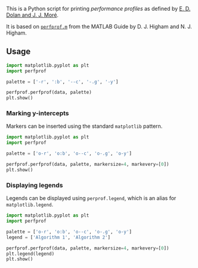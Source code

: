 This is a Python script for printing *performance profiles* as defined by
[E. D. Dolan and J. J. Mor&eacute;](http://dx.doi.org/10.1007/s101070100263).

It is based on [`perfprof.m`](https://github.com/higham/matlab-guide-3ed/blob/master/perfprof.m)
from the MATLAB Guide by D. J. Higham and N. J. Higham.

## Usage

```python
import matplotlib.pyplot as plt
import perfprof

palette = ['-r', ':b', '--c', '-.g', '-y']

perfprof.perfprof(data, palette)
plt.show()
```

### Marking y-intercepts

Markers can be inserted using the standard `matplotlib` pattern.

```python
import matplotlib.pyplot as plt
import perfprof

palette = ['o-r', 'o:b', 'o--c', 'o-.g', 'o-y']

perfprof.perfprof(data, palette, markersize=4, markevery=[0])
plt.show()
```

### Displaying legends

Legends can be displayed using `perprof.legend`, which is an alias for `matplotlib.legend`.

```python
import matplotlib.pyplot as plt
import perfprof

palette = ['o-r', 'o:b', 'o--c', 'o-.g', 'o-y']
legend = ['Algorithm 1', 'Algorithm 2']

perfprof.perfprof(data, palette, markersize=4, markevery=[0])
plt.legend(legend)
plt.show()
```
